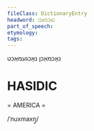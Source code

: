 ```yaml
---
fileClass: DictionaryEntry
headword: נאָכמאַכן
part_of_speech: 
etymology: 
tags: 
---
```

נאָכמאַכן
נאָכגעמאַכט

HASIDIC
=======
= AMERICA = 

/ˈnuxmaxŋ̥/